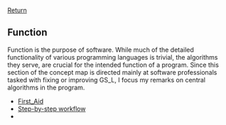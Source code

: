 [Return](about.md)

## Function ##
Function is the purpose of software. While much of the detailed functionality of various programming languages is trivial, the algorithms they serve, are crucial for the intended function of a program. Since this section of the concept map is directed mainly at software professionals tasked with fixing or improving GS_L, I focus my remarks on central algorithms in the program.

- [First_Aid](First_Aid.md)
- [Step-by-step workflow](Step_by_Step.md)
- 